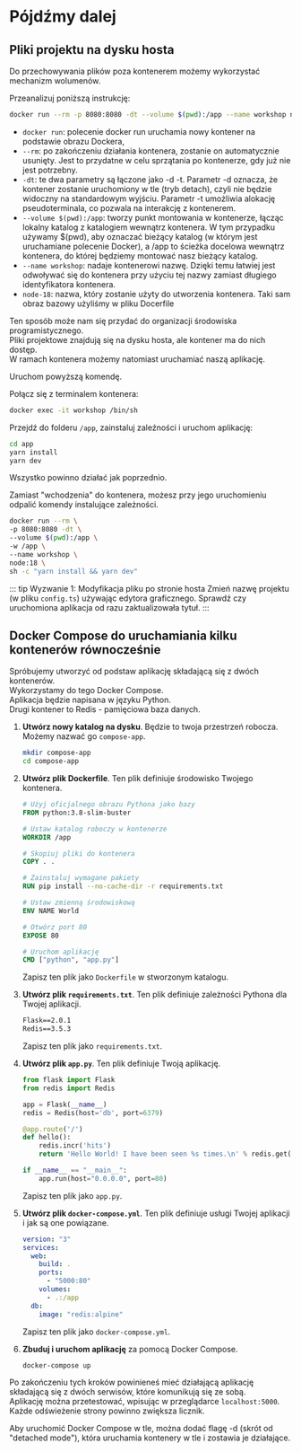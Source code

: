 # Pójdźmy dalej

## Pliki projektu na dysku hosta

Do przechowywania plików poza kontenerem możemy wykorzystać mechanizm wolumenów.

Przeanalizuj poniższą instrukcję:

```bash
docker run --rm -p 8080:8080 -dt --volume $(pwd):/app --name workshop node:18
```

- `docker run`: polecenie docker run uruchamia nowy kontener na podstawie obrazu Dockera,
- `--rm`: po zakończeniu działania kontenera, zostanie on automatycznie usunięty. Jest to przydatne w celu sprzątania po kontenerze, gdy już nie jest potrzebny.
- `-dt`: te dwa parametry są łączone jako -d -t. Parametr -d oznacza, że kontener zostanie uruchomiony w tle (tryb detach), czyli nie będzie widoczny na standardowym wyjściu. Parametr -t umożliwia alokację pseudoterminala, co pozwala na interakcję z kontenerem.
- `--volume $(pwd):/app`: tworzy punkt montowania w kontenerze, łącząc lokalny katalog z katalogiem wewnątrz kontenera. W tym przypadku używamy $(pwd), aby oznaczać bieżący katalog (w którym jest uruchamiane polecenie Docker), a /app to ścieżka docelowa wewnątrz kontenera, do której będziemy montować nasz bieżący katalog.
- `--name workshop`: nadaje kontenerowi nazwę. Dzięki temu łatwiej jest odwoływać się do kontenera przy użyciu tej nazwy zamiast długiego identyfikatora kontenera.
- `node-18`: nazwa, który zostanie użyty do utworzenia kontenera. Taki sam obraz bazowy użyliśmy w pliku Docerfile

Ten sposób może nam się przydać do organizacji środowiska programistycznego.\
Pliki projektowe znajdują się na dysku hosta, ale kontener ma do nich dostęp.\
W ramach kontenera możemy natomiast uruchamiać naszą aplikację.

Uruchom powyższą komendę.

Połącz się z terminalem kontenera:
```bash
docker exec -it workshop /bin/sh
```

Przejdź do folderu `/app`, zainstaluj zaleźności i uruchom aplikację:
```bash
cd app
yarn install
yarn dev
```

Wszystko powinno działać jak poprzednio.

Zamiast "wchodzenia" do kontenera, możesz przy jego uruchomieniu odpalić komendy instalujące zależności.

```bash
docker run --rm \
-p 8080:8080 -dt \
--volume $(pwd):/app \
-w /app \
--name workshop \
node:18 \
sh -c "yarn install && yarn dev"
```

::: tip Wyzwanie 1: Modyfikacja pliku po stronie hosta
Zmień nazwę projektu (w pliku `config.ts`) używając edytora graficznego.
Sprawdź czy uruchomiona aplikacja od razu zaktualizowała tytuł.
:::


## Docker Compose do uruchamiania kilku kontenerów równocześnie

Spróbujemy utworzyć od podstaw aplikację składającą się z dwóch kontenerów. \
Wykorzystamy do tego Docker Compose. \
Aplikacja będzie napisana w języku Python. \
Drugi kontener to Redis - pamięciowa baza danych.

1. **Utwórz nowy katalog na dysku**. Będzie to twoja przestrzeń robocza. Możemy nazwać go `compose-app`.

    ```bash
    mkdir compose-app
    cd compose-app
    ```

2. **Utwórz plik Dockerfile**. Ten plik definiuje środowisko Twojego kontenera.

    ```dockerfile
    # Użyj oficjalnego obrazu Pythona jako bazy
    FROM python:3.8-slim-buster

    # Ustaw katalog roboczy w kontenerze
    WORKDIR /app

    # Skopiuj pliki do kontenera
    COPY . .

    # Zainstaluj wymagane pakiety
    RUN pip install --no-cache-dir -r requirements.txt

    # Ustaw zmienną środowiskową
    ENV NAME World

    # Otwórz port 80
    EXPOSE 80

    # Uruchom aplikację
    CMD ["python", "app.py"]
    ```

    Zapisz ten plik jako `Dockerfile` w stworzonym katalogu.

3. **Utwórz plik `requirements.txt`**. Ten plik definiuje zależności Pythona dla Twojej aplikacji.

    ```txt
    Flask==2.0.1
    Redis==3.5.3
    ```

    Zapisz ten plik jako `requirements.txt`.

4. **Utwórz plik `app.py`**. Ten plik definiuje Twoją aplikację.

    ```python
    from flask import Flask
    from redis import Redis

    app = Flask(__name__)
    redis = Redis(host='db', port=6379)

    @app.route('/')
    def hello():
        redis.incr('hits')
        return 'Hello World! I have been seen %s times.\n' % redis.get('hits').decode('utf-8')

    if __name__ == "__main__":
        app.run(host="0.0.0.0", port=80)
    ```

    Zapisz ten plik jako `app.py`.

5. **Utwórz plik `docker-compose.yml`**. Ten plik definiuje usługi Twojej aplikacji i jak są one powiązane.

    ```yaml
    version: "3"
    services:
      web:
        build: .
        ports:
          - "5000:80"
        volumes:
          - .:/app
      db:
        image: "redis:alpine"
    ```

    Zapisz ten plik jako `docker-compose.yml`.

6. **Zbuduj i uruchom aplikację** za pomocą Docker Compose.

    ```bash
    docker-compose up
    ```

Po zakończeniu tych kroków powinieneś mieć działającą aplikację składającą się z dwóch serwisów, które komunikują się ze sobą.\
Aplikację można przetestować, wpisując w przeglądarce `localhost:5000`. Każde odświeżenie strony powinno zwiększa licznik.

Aby uruchomić Docker Compose w tle, można dodać flagę -d (skrót od "detached mode"), która uruchamia kontenery w tle i zostawia je działające.
